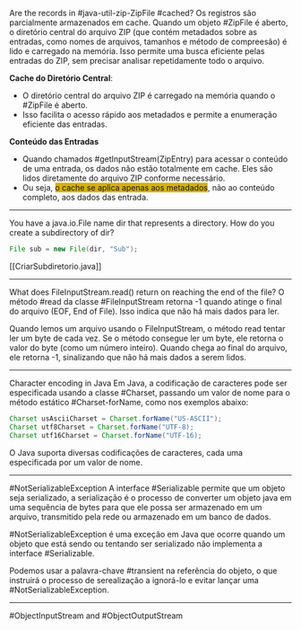 Are the records in #java-util-zip-ZipFile #cached?
Os registros são parcialmente armazenados em cache. 
Quando um objeto #ZipFile é aberto, o diretório central do arquivo ZIP (que contém metadados sobre as entradas, como nomes de arquivos, tamanhos e método de compreesão) é lido e carregado na memória. Isso permite uma busca eficiente pelas entradas do ZIP, sem precisar analisar repetidamente todo o arquivo.

**Cache do Diretório Central**: 
- O diretório central do arquivo ZIP é carregado na memória quando o #ZipFile é aberto.
- Isso facilita o acesso rápido aos metadados e permite a enumeração eficiente das entradas.

**Conteúdo das Entradas**
- Quando chamados #getInputStream(ZipEntry) para acessar o conteúdo de uma entrada, os dados não estão totalmente em cache. Eles são lidos diretamente do arquivo ZIP conforme necessário.
- Ou seja, <span style="background:#d4b106">o cache se aplica apenas aos metadados</span>, não ao conteúdo completo, aos dados das entrada.

---
You have a java.io.File name dir that represents a directory. How do you create a subdirectory of dir?
```java
File sub = new File(dir, "Sub");
```
[[CriarSubdiretorio.java]]

---
What does FileInputStream.read() return on reaching the end of the file?
O método #read da classe #FileInputStream retorna -1 quando atinge o final do arquivo (EOF, End of File). Isso indica que não há mais dados para ler.

Quando lemos um arquivo usando o FileInputStream, o método read tentar ler um byte de cada vez. Se o método consegue ler um byte, ele retorna o valor do byte (como um número inteiro). Quando chega ao final do arquivo, ele retorna -1, sinalizando que não há mais dados a serem lidos.

---
Character encoding in Java
Em Java, a codificação de caracteres pode ser especificada usando a classe #Charset, passando um valor de nome para o método estático #Charset-forName, como nos exemplos abaixo:
```java
Charset usAsciiCharset = Charset.forName("US-ASCII");
Charset utf8Charset = Charset.forName("UTF-8);
Charset utf16Charset = Charset.forName("UTF-16);
```
O Java suporta diversas codificações de caracteres, cada uma especificada por um valor de nome.

---
#NotSerializableException
A interface #Serializable permite que um objeto seja serializado, a serialização é o processo de converter um objeto java em uma sequência de bytes para que ele possa ser armazenado em um arquivo, transmitido pela rede ou armazenado em um banco de dados. 

#NotSerializableException é uma exceção em Java que ocorre quando um objeto que está sendo ou tentando ser serializado não implementa a interface #Serializable. 

Podemos usar a palavra-chave #transient na referência do objeto, o que instruirá o processo de serealização a ignorá-lo e evitar lançar uma #NotSerializableException.

---
#ObjectInputStream and #ObjectOutputStream
